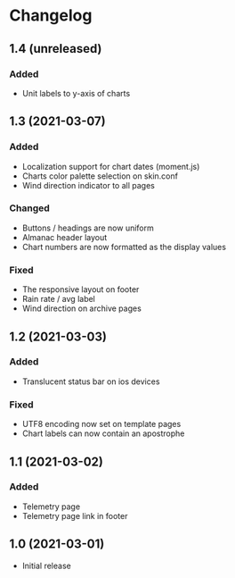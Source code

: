 # Changelog

## 1.4 (unreleased)

### Added

- Unit labels to y-axis of charts


## 1.3 (2021-03-07)

### Added

- Localization support for chart dates (moment.js)
- Charts color palette selection on skin.conf
- Wind direction indicator to all pages

### Changed

- Buttons / headings are now uniform
- Almanac header layout
- Chart numbers are now formatted as the display values

### Fixed

- The responsive layout on footer
- Rain rate / avg label
- Wind direction on archive pages


## 1.2 (2021-03-03)

### Added

- Translucent status bar on ios devices

### Fixed

- UTF8 encoding now set on template pages
- Chart labels can now contain an apostrophe


## 1.1 (2021-03-02)

### Added

- Telemetry page
- Telemetry page link in footer


## 1.0 (2021-03-01)

- Initial release
